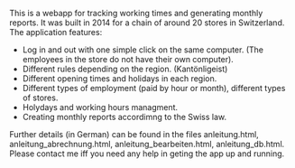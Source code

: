 This is a webapp for tracking working times and generating monthly reports. It was built in 2014 for a chain of around 20 stores in Switzerland. The application features:

* Log in and out with one simple click on the same computer. (The employees in the store do not have their own computer).
* Different rules depending on the region. (Kantönligeist)
* Different opening times and holidays in each region.
* Different types of employment (paid by hour or month), different types of stores.
* Holydays and working hours managment.
* Creating monthly reports accordimng to the Swiss law.

Further details (in German) can be found in the files anleitung.html, anleitung_abrechnung.html, anleitung_bearbeiten.html, anleitung_db.html.
Please contact me iff you need any help in geting the app up and running.
